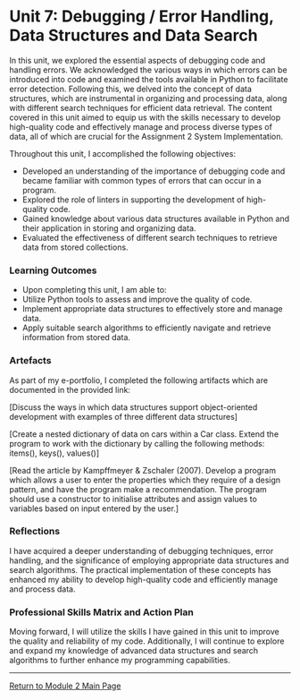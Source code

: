 # Unit 7: Debugging / Error Handling, Data Structures and Data Search

In this unit, we explored the essential aspects of debugging code and handling errors. We acknowledged the various ways in which errors can be introduced into code and examined the tools available in Python to facilitate error detection. Following this, we delved into the concept of data structures, which are instrumental in organizing and processing data, along with different search techniques for efficient data retrieval. The content covered in this unit aimed to equip us with the skills necessary to develop high-quality code and effectively manage and process diverse types of data, all of which are crucial for the Assignment 2 System Implementation.

Throughout this unit, I accomplished the following objectives:
 - Developed an understanding of the importance of debugging code and became familiar with common types of errors that can occur in a program.
 - Explored the role of linters in supporting the development of high-quality code.
 - Gained knowledge about various data structures available in Python and their application in storing and organizing data.
 - Evaluated the effectiveness of different search techniques to retrieve data from stored collections.

### Learning Outcomes
 - Upon completing this unit, I am able to:
 - Utilize Python tools to assess and improve the quality of code.
 - Implement appropriate data structures to effectively store and manage data.
 - Apply suitable search algorithms to efficiently navigate and retrieve information from stored data.

### Artefacts
As part of my e-portfolio, I completed the following artifacts which are documented in the provided link:

[Discuss the ways in which data structures support object-oriented development with examples of three different data structures]

[Create a nested dictionary of data on cars within a Car class. Extend the program to work with the dictionary by calling the following methods: items(), keys(), values()]
     
[Read the article by Kampffmeyer & Zschaler (2007). Develop a program which allows a user to enter the properties which they require of a design pattern, and have the program make a recommendation. The program should use a constructor to initialise attributes and assign values to variables based on input entered by the user.]

### Reflections
I have acquired a deeper understanding of debugging techniques, error handling, and the significance of employing appropriate data structures and search algorithms. The practical implementation of these concepts has enhanced my ability to develop high-quality code and efficiently manage and process data.

### Professional Skills Matrix and Action Plan
Moving forward, I will utilize the skills I have gained in this unit to improve the quality and reliability of my code. Additionally, I will continue to explore and expand my knowledge of advanced data structures and search algorithms to further enhance my programming capabilities.

---

[Return to Module 2 Main Page](OOP.md)
